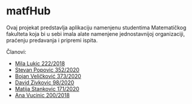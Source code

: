 # matfHub

Ovaj projekat predstavlja aplikaciju namenjenu studentima Matematičkog fakulteta koja bi u sebi imala alate namenjene jednostavnijoj organizaciji, praćenju predavanja i pripremi ispita.

Članovi:
 - <a href="https://gitlab.com/lmila">Mila Lukic 222/2018</a>
 - <a href="https://gitlab.com/Spera97">Stevan Popovic 352/2020</a>
 - <a href="https://gitlab.com/EUFrosty">Bojan Veličković 373/2020</a>
 - <a href="https://gitlab.com/DzzzD">David Zivkovic 98/2020</a>
 - <a href="https://gitlab.com/matija0201">Matija Stankovic 171/2020</a>
 - <a href="https://gitlab.com/6ananaana">Ana Vucinic 200/2018</a>